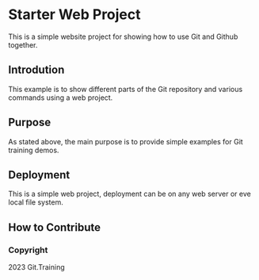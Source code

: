 # Starter Web Project

This is a simple website project for showing how to use Git and Github together.

## Introdution

This example is to show different parts of the Git repository and various
commands using a web project.

## Purpose

As stated above, the main purpose is to provide simple examples for Git 
training demos. 

## Deployment

This is a simple web project, deployment can be on any web
server or eve local file system.

## How to Contribute

### Copyright

2023 Git.Training
